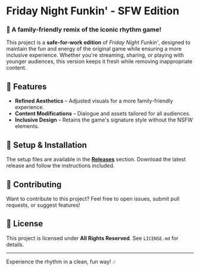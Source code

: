 # Friday Night Funkin' - SFW Edition

### 🎵 A family-friendly remix of the iconic rhythm game!

This project is a **safe-for-work edition** of *Friday Night Funkin’*, designed to maintain the fun and energy of the original game while ensuring a more inclusive experience. Whether you're streaming, sharing, or playing with younger audiences, this version keeps it fresh while removing inappropriate content.

## 🌟 Features
- **Refined Aesthetics** – Adjusted visuals for a more family-friendly experience.
- **Content Modifications** – Dialogue and assets tailored for all audiences.
- **Inclusive Design** – Retains the game's signature style without the NSFW elements.

## 🔧 Setup & Installation
The setup files are available in the **[Releases](https://github.com/JimmyPla6z/Friday-Night-Funkin-SFW-Edition/releases)** section. Download the latest release and follow the instructions included.

## 🎤 Contributing
Want to contribute to this project? Feel free to open issues, submit pull requests, or suggest features!

## 📜 License
This project is licensed under **All Rights Reserved**. See `LICENSE.md` for details.

---

Experience the rhythm in a clean, fun way! 🎶
